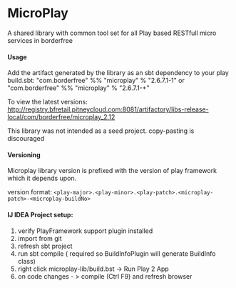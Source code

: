 # MicroPlay

A shared library with common tool set for all Play based RESTfull micro services in borderfree 

#### Usage

Add the artifact generated by the library as an sbt dependency to your play build.sbt:
"com.borderfree"  %% "microplay" % "2.6.7.1-1"
or
"com.borderfree"  %% "microplay" % "2.6.7.1-+"

To view the latest versions:
http://registry.bfretail.pitneycloud.com:8081/artifactory/libs-release-local/com/borderfree/microplay_2.12

This library was not intended as a seed project. copy-pasting is discouraged

#### Versioning
Microplay library version is prefixed with the version of play framework which it depends upon. 

version format:
`<play-major>.<play-minor>.<play-patch>.<microplay-patch>-<microplay-buildNo>`
 

#### IJ IDEA Project setup:
1. verify PlayFramework support plugin installed
2. import from git
3. refresh sbt project
4. run sbt compile ( required so BuildInfoPlugin will generate BuildInfo class)
5. right click microplay-lib/build.bst -> Run Play 2 App
6. on code changes - > compile (Ctrl F9) and refresh browser
